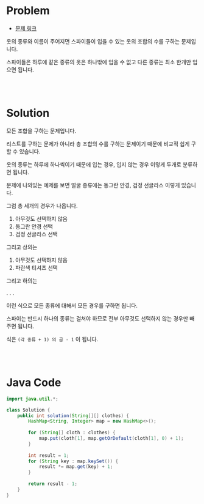 # Problem

- [문제 링크](https://programmers.co.kr/learn/courses/30/lessons/42578)

옷의 종류와 이름이 주어지면 스파이들이 입을 수 있는 옷의 조합의 수를 구하는 문제입니다.

스파이들은 하루에 같은 종류의 옷은 하나밖에 입을 수 없고 다른 종류는 최소 한개만 입으면 됩니다.

<br><br>

# Solution

모든 조합을 구하는 문제입니다.

리스트를 구하는 문제가 아니라 총 조합의 수를 구하는 문제이기 때문에 비교적 쉽게 구할 수 있습니다.

옷의 종류는 하루에 하나씩이기 때문에 입는 경우, 입지 않는 경우 이렇게 두개로 분류하면 됩니다.

문제에 나와있는 예제를 보면 얼굴 종류에는 동그란 안경, 검정 선글라스 이렇게 있습니다.

그럼 총 세개의 경우가 나옵니다.

1. 아무것도 선택하지 않음
2. 동그란 안경 선택 
3. 검정 선글라스 선택

그리고 상의는

1. 아무것도 선택하지 않음
2. 파란색 티셔츠 선택

그리고 하의는

.
.
.

이런 식으로 모든 종류에 대해서 모든 경우를 구하면 됩니다.

스파이는 반드시 하나의 종류는 걸쳐야 하므로 전부 아무것도 선택하지 않는 경우만 빼주면 됩니다.

식은 `(각 종류 + 1) 의 곱 - 1` 이 됩니다.

<br><br>

# Java Code

```java
import java.util.*;

class Solution {
    public int solution(String[][] clothes) {
        HashMap<String, Integer> map = new HashMap<>();
        
        for (String[] cloth : clothes) {
            map.put(cloth[1], map.getOrDefault(cloth[1], 0) + 1);
        }
        
        int result = 1;
        for (String key : map.keySet()) {
            result *= map.get(key) + 1;
        }
        
        return result - 1;
    }
}
```